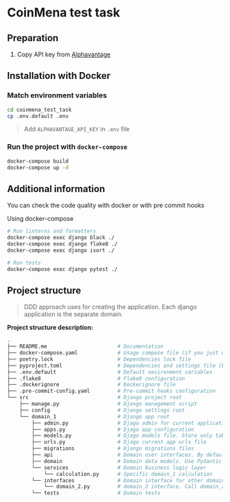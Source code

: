# CoinMena test task

## Preparation
1. Copy API key from [Alphavantage](https://www.alphavantage.co/support/#api-key)

## Installation with Docker
### Match environment variables
```bash
cd coinmena_test_task
cp .env.default .env
```

> Add `ALPHAVANTAGE_API_KEY` in `.env` file

### Run the project with `docker-compose`
```bash
docker-compose build
docker-compose up -d
```

## Additional information

You can check the code quality with docker or with pre commit hooks


Using docker-compose
```bash
# Run linterns and formatters
docker-compose exec django black ./
docker-compose exec django flake8 ./
docker-compose exec django isort ./

# Run tests
docker-compose exec django pytest ./
```


## Project structure
> DDD approach uses for creating the application. Each django application is the separate domain.

<b>Project structure description:</b>
```bash
.
├── README.me                       # Documentation
├── docker-compose.yaml             # Usage compose file (if you just want to run the project or parts of it)
├── poetry.lock                     # Dependencies lock file
├── pyproject.toml                  # Dependencies and settings file (black, isort, pytest)
├── .env.default                    # Default nevironment variables
├── .flake8                         # Flake8 configuration
├── .dockerignore                   # Dockerignore file
├── .pre-commit-config.yaml         # Pre-commit hooks configuration
└── src                             # Django project root
    ├── manage.py                   # Django management script
    ├── config                      # Django settings root
    └── domain_1                    # Django app root
        ├── admin.py                # Djago admin for current application
        ├── apps.py                 # Djago app configuration
        ├── models.py               # Djago models file. Store only table representation here
        ├── urls.py                 # Djago current app urls file
        ├── migrations              # Django migrations files
        ├── api                     # Domain user interfaces. By default REST is uses
        ├── domain                  # Domain data models. Use Pydantic models to describe internal models
        └── services                # Domain business logic layer
            └── calculation.py      # Specific domain_1 calculation
        └── interfaces              # Domain interface for other domains
            └── domain_2.py         # domain_2 interface. Call domain_2 services from there
        └── tests                   # Domain tests
```

